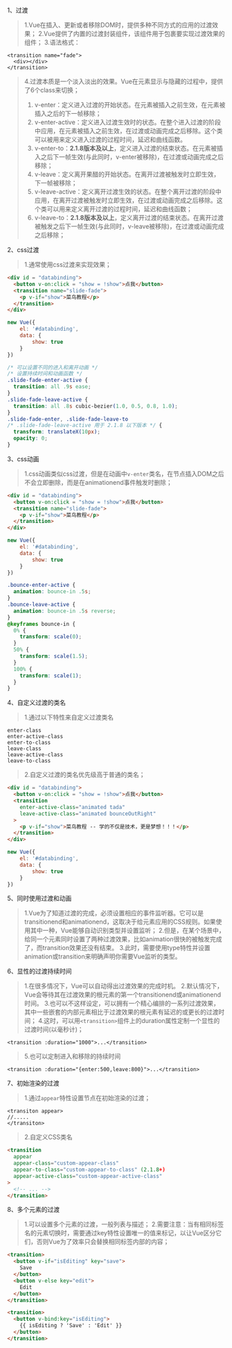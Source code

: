 1、过渡
> 1.Vue在插入、更新或者移除DOM时，提供多种不同方式的应用的过渡效果；
> 2.Vue提供了内置的过渡封装组件，该组件用于包裹要实现过渡效果的组件；
> 3.语法格式：
```
<transition name="fade">
  <div></div>
</transition>
```
> 4.过渡本质是一个淡入淡出的效果。Vue在元素显示与隐藏的过程中，提供了6个class来切换；
> 1. v-enter：定义进入过渡的开始状态。在元素被插入之前生效，在元素被插入之后的下一帧移除；
> 2. v-enter-active：定义进入过渡生效时的状态。在整个进入过渡的阶段中应用，在元素被插入之前生效，在过渡或动画完成之后移除。这个类可以被用来定义进入过渡的过程时间，延迟和曲线函数。
> 3. v-enter-to：**2.1.8版本及以上**，定义进入过渡的结束状态。在元素被插入之后下一帧生效(与此同时，v-enter被移除)，在过渡或动画完成之后移除；
> 4. v-leave：定义离开果醋的开始状态。在离开过渡被触发时立即生效，下一帧被移除；
> 5. v-leave-active：定义离开过渡生效的状态。在整个离开过渡的阶段中应用，在离开过渡被触发时立即生效，在过渡或动画完成之后移除。这个类可以用来定义离开过渡的过程时间，延迟和曲线函数；
> 6. v-leave-to：**2.1.8版本及以上**，定义离开过渡的结束状态。在离开过渡被触发之后下一帧生效(与此同时，v-leave被移除)，在过渡或动画完成之后移除；


2、css过渡
> 1.通常使用css过渡来实现效果；
```html
<div id = "databinding">
  <button v-on:click = "show = !show">点我</button>
  <transition name="slide-fade">
    <p v-if="show">菜鸟教程</p>
  </transition>
</div>
```
```js
new Vue({
    el: '#databinding',
    data: {
        show: true
    }
})
```
```css
/* 可以设置不同的进入和离开动画 */
/* 设置持续时间和动画函数 */
.slide-fade-enter-active {
  transition: all .9s ease;
}
.slide-fade-leave-active {
  transition: all .8s cubic-bezier(1.0, 0.5, 0.8, 1.0);
}
.slide-fade-enter, .slide-fade-leave-to
/* .slide-fade-leave-active 用于 2.1.8 以下版本 */ {
  transform: translateX(10px);
  opacity: 0;
}
```

3、css动画
> 1.css动画类似css过渡，但是在动画中`v-enter`类名，在节点插入DOM之后不会立即删除，而是在animationend事件触发时删除；
```html
<div id = "databinding">
  <button v-on:click = "show = !show">点我</button>
  <transition name="slide-fade">
    <p v-if="show">菜鸟教程</p>
  </transition>
</div>
```
```js
new Vue({
    el: '#databinding',
    data: {
        show: true
    }
})
```
```css
.bounce-enter-active {
  animation: bounce-in .5s;
}
.bounce-leave-active {
  animation: bounce-in .5s reverse;
}
@keyframes bounce-in {
  0% {
    transform: scale(0);
  }
  50% {
    transform: scale(1.5);
  }
  100% {
    transform: scale(1);
  }
}
```

4、自定义过渡的类名
> 1.通过以下特性来自定义过渡类名
```
enter-class
enter-active-class
enter-to-class
leave-class
leave-active-class
leave-to-class
```
> 2.自定义过渡的类名优先级高于普通的类名；
```html
<div id = "databinding">
  <button v-on:click = "show = !show">点我</button>
  <transition
    enter-active-class="animated tada"
    leave-active-class="animated bounceOutRight"
  >
    <p v-if="show">菜鸟教程 -- 学的不仅是技术，更是梦想！！！</p>
  </transition>
</div>
```
```js
new Vue({
    el: '#databinding',
    data: {
        show: true
    }
})
```

5、同时使用过渡和动画
> 1.Vue为了知道过渡的完成，必须设置相应的事件监听器。它可以是transitionend和animationend，这取决于给元素应用的CSS规则。如果使用其中一种，Vue能够自动识别类型并设置监听；
> 2.但是，在某个场景中，给同一个元素同时设置了两种过渡效果，比如animation很快的被触发完成了，而transition效果还没有结束。
> 3.此时，需要使用type特性并设置animation或transition来明确声明你需要Vue监听的类型。


6、显性的过渡持续时间
> 1.在很多情况下，Vue可以自动得出过渡效果的完成时机。
> 2.默认情况下，Vue会等待其在过渡效果的根元素的第一个transitionend或animationend时间。
> 3.也可以不这样设定，可以拥有一个精心编排的一系列过渡效果，其中一些嵌套的内部元素相比于过渡效果的根元素有延迟的或更长的过渡时间；
> 4.这时，可以用`<transition>`组件上的duration属性定制一个显性的过渡时间(以毫秒计)；
```
<transition :duration="1000">...</transition>
```
> 5.也可以定制进入和移除的持续时间
```
<transition :duration="{enter:500,leave:800}">...</transition>
```

7、初始渲染的过渡
> 1.通过`appear`特性设置节点在初始渲染的过渡；
```
<transiton appear>
//.....
</transiton>
```
> 2.自定义CSS类名
```html
<transition
  appear
  appear-class="custom-appear-class"
  appear-to-class="custom-appear-to-class" (2.1.8+)
  appear-active-class="custom-appear-active-class"
>
  <!-- ... -->
</transition>
```

8、多个元素的过渡
> 1.可以设置多个元素的过渡，一般列表与描述；
> 2.需要注意：当有相同标签名的元素切换时，需要通过key特性设置唯一的值来标记，以让Vue区分它们，否则Vue为了效率只会替换相同标签内部的内容；
```html
<transition>
  <button v-if="isEditing" key="save">
    Save
  </button>
  <button v-else key="edit">
    Edit
  </button>
</transition>
```
```html
<transition>
  <button v-bind:key="isEditing">
    {{ isEditing ? 'Save' : 'Edit' }}
  </button>
</transition>
```
